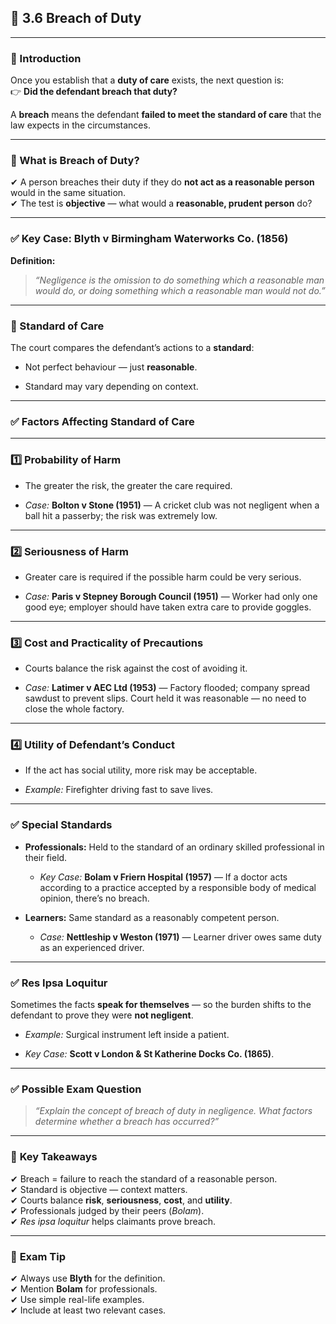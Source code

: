 

## 📑 **3.6 Breach of Duty**

---

### **📌 Introduction**

Once you establish that a **duty of care** exists, the next question is:  
👉 **Did the defendant breach that duty?**

A **breach** means the defendant **failed to meet the standard of care** that the law expects in the circumstances.

---

### **📌 What is Breach of Duty?**

✔ A person breaches their duty if they do **not act as a reasonable person** would in the same situation.  
✔ The test is **objective** — what would a **reasonable, prudent person** do?

---

### ✅ **Key Case: Blyth v Birmingham Waterworks Co. (1856)**

**Definition:**

> _“Negligence is the omission to do something which a reasonable man would do, or doing something which a reasonable man would not do.”_

---

### **📌 Standard of Care**

The court compares the defendant’s actions to a **standard**:

- Not perfect behaviour — just **reasonable**.
    
- Standard may vary depending on context.
    

---

### ✅ **Factors Affecting Standard of Care**

---

### **1️⃣ Probability of Harm**

- The greater the risk, the greater the care required.
    
- _Case:_ **Bolton v Stone (1951)** — A cricket club was not negligent when a ball hit a passerby; the risk was extremely low.
    

---

### **2️⃣ Seriousness of Harm**

- Greater care is required if the possible harm could be very serious.
    
- _Case:_ **Paris v Stepney Borough Council (1951)** — Worker had only one good eye; employer should have taken extra care to provide goggles.
    

---

### **3️⃣ Cost and Practicality of Precautions**

- Courts balance the risk against the cost of avoiding it.
    
- _Case:_ **Latimer v AEC Ltd (1953)** — Factory flooded; company spread sawdust to prevent slips. Court held it was reasonable — no need to close the whole factory.
    

---

### **4️⃣ Utility of Defendant’s Conduct**

- If the act has social utility, more risk may be acceptable.
    
- _Example:_ Firefighter driving fast to save lives.
    

---

### ✅ **Special Standards**

- **Professionals:** Held to the standard of an ordinary skilled professional in their field.
    
    - _Key Case:_ **Bolam v Friern Hospital (1957)** — If a doctor acts according to a practice accepted by a responsible body of medical opinion, there’s no breach.
        
- **Learners:** Same standard as a reasonably competent person.
    
    - _Case:_ **Nettleship v Weston (1971)** — Learner driver owes same duty as an experienced driver.
        

---

### ✅ **Res Ipsa Loquitur**

Sometimes the facts **speak for themselves** — so the burden shifts to the defendant to prove they were **not negligent**.

- _Example:_ Surgical instrument left inside a patient.
    
- _Key Case:_ **Scott v London & St Katherine Docks Co. (1865)**.
    

---

### ✅ **Possible Exam Question**

> _“Explain the concept of breach of duty in negligence. What factors determine whether a breach has occurred?”_

---

### 📌 **Key Takeaways**

✔ Breach = failure to reach the standard of a reasonable person.  
✔ Standard is objective — context matters.  
✔ Courts balance **risk**, **seriousness**, **cost**, and **utility**.  
✔ Professionals judged by their peers (_Bolam_).  
✔ _Res ipsa loquitur_ helps claimants prove breach.

---

### 📝 **Exam Tip**

✔ Always use **Blyth** for the definition.  
✔ Mention **Bolam** for professionals.  
✔ Use simple real-life examples.  
✔ Include at least two relevant cases.
